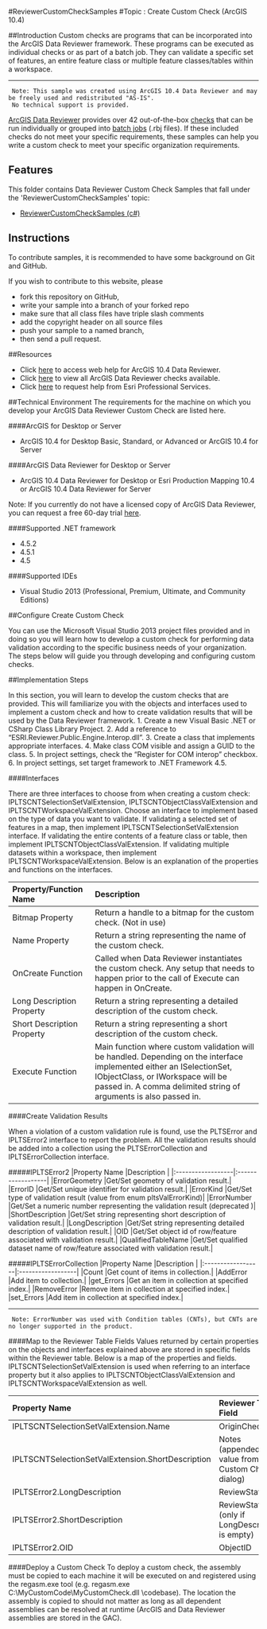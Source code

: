 #ReviewerCustomCheckSamples
#Topic : Create Custom Check (ArcGIS 10.4)

##Introduction
Custom checks are programs that can be incorporated into the ArcGIS Data Reviewer framework. These programs can be executed as individual checks or as part of a batch job. They can validate a specific set of features, an entire feature class or multiple feature classes/tables within a workspace.

----------
     Note: This sample was created using ArcGIS 10.4 Data Reviewer and may be freely used and redistributed "AS-IS". 
     No technical support is provided.

[ArcGIS Data Reviewer](http://www.esri.com/software/arcgis/extensions/arcgis-data-reviewer/index.html) provides over 42 out-of-the-box [checks](http://desktop.arcgis.com/en/arcmap/latest/extensions/data-reviewer/checks-in-data-reviewer.htm) that can be run individually or grouped into [batch jobs](http://desktop.arcgis.com/en/arcmap/latest/extensions/data-reviewer/batch-jobs-and-data-reviewer.htm) (.rbj files). If these included checks do not meet your specific requirements, these samples can help you write a custom check to meet your specific organization requirements.

## Features 


This folder contains Data Reviewer Custom Check Samples that fall under the 'ReviewerCustomCheckSamples' topic:

* [ReviewerCustomCheckSamples (c#)](https://github.com/dheerajv/ReviewerCustomCheckSamples)  


## Instructions

To contribute samples, it is recommended to have some background on Git and GitHub. 

If you wish to contribute to this website, please  
* fork this repository on GitHub,  
* write your sample into a branch of your forked repo  
 * make sure that all class files have triple slash comments  
 * add the copyright header on all source files  
* push your sample to a named branch, 
* then send a pull request.

##Resources
* Click [here](http://desktop.arcgis.com/en/arcmap/latest/extensions/data-reviewer/what-is-data-reviewer.htm) to access web help for ArcGIS 10.4 Data Reviewer.
* Click [here](http://desktop.arcgis.com/en/arcmap/latest/extensions/data-reviewer/pdf/Reviewer_check_poster.pdf) to view all ArcGIS Data Reviewer checks available.
* Click [here](http://www.esri.com/services/professional-services/request-services) to request help from Esri Professional Services.

##Technical Environment
The requirements for the machine on which you develop your ArcGIS Data Reviewer Custom Check are listed here.

####ArcGIS for Desktop or Server

* ArcGIS 10.4 for Desktop Basic, Standard, or Advanced or  ArcGIS 10.4 for Server

####ArcGIS Data Reviewer for Desktop or Server

* ArcGIS 10.4 Data Reviewer for Desktop or Esri Production Mapping 10.4 or ArcGIS 10.4 Data Reviewer for Server

Note: If you currently do not have a licensed copy of ArcGIS Data Reviewer, you can request a free 60-day trial [here](http://www.esri.com/apps/products/offers/mapping/index.cfm?prd=reviewer).

####Supported .NET framework

* 4.5.2 
* 4.5.1 
* 4.5 

####Supported IDEs

* Visual Studio 2013 (Professional, Premium, Ultimate, and Community Editions) 

##Configure Create Custom Check

You can use the Microsoft Visual Studio 2013 project files provided and in doing so you will learn how to develop a custom check for performing data validation according to the specific business needs of your organization. The steps below will guide you through developing and configuring custom checks.

##Implementation Steps

In this section, you will learn to develop the custom checks that are provided. This will familiarize you with the objects and interfaces used to implement a custom check and how to create validation results that will be used by the Data Reviewer framework.
     1. Create a new Visual Basic .NET or CSharp Class Library Project.
     2. Add a reference to “ESRI.Reviewer.Public.Engine.Interop.dll”.
     3. Create a class that implements appropriate interfaces.
     4. Make class COM visible and assign a GUID to the class.
     5. In project settings, check the “Register for COM interop” checkbox.
     6. In project settings, set target framework to .NET Framework 4.5.

####Interfaces

There are three interfaces to choose from when creating a custom check: IPLTSCNTSelectionSetValExtension, IPLTSCNTObjectClassValExtension and IPLTSCNTWorkspaceValExtension. Choose an interface to implement based on the type of data you want to validate. If validating a selected set of features in a map, then implement IPLTSCNTSelectionSetValExtension interface. If validating the entire contents of a feature class or table, then implement IPLTSCNTObjectClassValExtension. If validating multiple datasets within a workspace, then implement IPLTSCNTWorkspaceValExtension. Below is an explanation of the properties and functions on the interfaces.

|Property/Function Name       |Description               |
|:--------------------------- |:--------------|
|Bitmap Property              |Return a handle to a bitmap for the custom check. (Not in use)|
|Name Property                |Return a string representing the name of the custom check.|
|OnCreate Function            |Called when Data Reviewer instantiates the custom check. Any setup that needs to happen prior to the call of Execute can happen in OnCreate.|
|Long Description Property    |Return a string representing a detailed description of the custom check.|
|Short Description Property   |Return a string representing a short description of the custom check.|
|Execute Function             |Main function where custom validation will be handled. Depending on the interface implemented either an ISelectionSet, IObjectClass, or IWorkspace will be passed in. A comma delimited string of arguments is also passed in.|

####Create Validation Results

When a violation of a custom validation rule is found, use the PLTSError and IPLTSError2 interface to report the problem. All the validation results should be added into a collection using the PLTSErrorCollection and IPLTSErrorCollection interface.

#####IPLTSError2
|Property Name      |Description        |
|:------------------|:------------------|
|ErrorGeometry      |Get/Set geometry of validation result.|
|ErrorID            |Get/Set unique identifier for validation result.|
|ErrorKind          |Get/Set type of validation result (value from enum pltsValErrorKind)|
|ErrorNumber        |Get/Set a numeric number representing the validation result (deprecated )|
|ShortDescription   |Get/Set string representing short description of validation result.|
|LongDescription    |Get/Set string representing detailed description of validation result.|
|OID                |Get/Set object id of row/feature associated with validation result.|
|QualifiedTableName |Get/Set qualified dataset name of row/feature associated with validation result.|

#####IPLTSErrorCollection
|Property Name      |Description        |
|:------------------|:------------------|
|Count              |Get count of items in collection.|
|AddError           |Add item to collection.|
|get_Errors         |Get an item in collection at specified index.|
|RemoveError        |Remove item in collection at specified index.|
|set_Errors         |Add item in collection at specified index.|

----------
     Note: ErrorNumber was used with Condition tables (CNTs), but CNTs are no longer supported in the product.

####Map to the Reviewer Table Fields
Values returned by certain properties on the objects and interfaces explained above are stored in specific fields within the Reviewer table. Below is a map of the properties and fields. IPLTSCNTSelectionSetValExtension is used when referring to an interface property but it also applies to IPLTSCNTObjectClassValExtension and IPLTSCNTWorkspaceValExtension as well.

|Property Name                                         |Reviewer Table Field        |
|:-----------------------------------------------------|:------------------|
|IPLTSCNTSelectionSetValExtension.Name                 |OriginCheck|
|IPLTSCNTSelectionSetValExtension.ShortDescription     |Notes (appended to value from Custom Check dialog)|
|IPLTSError2.LongDescription                           |ReviewStatus|
|IPLTSError2.ShortDescription                          |ReviewStatus (only if LongDescription is empty)|
|IPLTSError2.OID                                       |ObjectID|

####Deploy a Custom Check
To deploy a custom check, the assembly must be copied to each machine it will be executed on and registered using the regasm.exe tool (e.g. regasm.exe C:\MyCustomCode\MyCustomCheck.dll \codebase). The location the assembly is copied to should not matter as long as all dependent assemblies can be resolved at runtime (ArcGIS and Data Reviewer assemblies are stored in the GAC).
